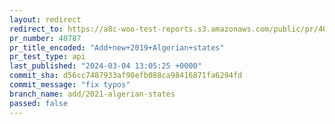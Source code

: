 ```yaml
---
layout: redirect
redirect_to: https://a8c-woo-test-reports.s3.amazonaws.com/public/pr/40787/api/index.html
pr_number: 40787
pr_title_encoded: "Add+new+2019+Algerian+states"
pr_test_type: api
last_published: "2024-03-04 13:05:25 +0000"
commit_sha: d56cc7487933af98efb088ca98416871fa6294fd
commit_message: "fix typos"
branch_name: add/2021-algerian-states
passed: false
---
```

